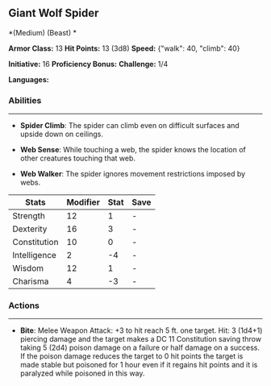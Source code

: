 ## Giant Wolf Spider
*(Medium) (Beast) *

**Armor Class:** 13
**Hit Points:** 13 (3d8)
**Speed:** {"walk": 40, "climb": 40}

**Initiative:** 16
**Proficiency Bonus:**
**Challenge:** 1/4

**Languages:** 

### Abilities
 --- 
- **Spider Climb**: The spider can climb even on difficult surfaces and upside down on ceilings.

- **Web Sense**: While touching a web, the spider knows the location of other creatures touching that web.

- **Web Walker**: The spider ignores movement restrictions imposed by webs.



| Stats | Modifier | Stat | Save
| ---- | ---- | ---- | ---- |
| Strength | 12 | 1 | - |
| Dexterity | 16 | 3 | - |
| Constitution | 10 | 0 | - |
| Intelligence | 2 | -4 | - |
| Wisdom | 12 | 1 | - |
| Charisma | 4 | -3 | - |

### Actions
 --- 
- **Bite**: Melee Weapon Attack: +3 to hit  reach 5 ft.  one target. Hit: 3 (1d4+1) piercing damage and the target makes a DC 11 Constitution saving throw  taking 5 (2d4) poison damage on a failure or half damage on a success. If the poison damage reduces the target to 0 hit points  the target is made stable but poisoned for 1 hour  even if it regains hit points  and it is paralyzed while poisoned in this way.

